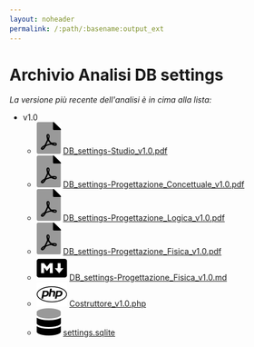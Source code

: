 ```yaml
---
layout: noheader
permalink: /:path/:basename:output_ext
---
```


# Archivio Analisi DB settings

_La versione più recente dell'analisi è in cima alla lista:_

- v1.0
  - ![file-pdf.svg](../../assets/favicon/file-pdf.svg) [DB_settings-Studio_v1.0.pdf](../../assets/ProgettazioneDatabase_settings/v1.0/DB_settings-Studio_v1.0.pdf)
  - ![file-pdf.svg](../../assets/favicon/file-pdf.svg) [DB_settings-Progettazione_Concettuale_v1.0.pdf](../../assets/ProgettazioneDatabase_settings/v1.0/DB_settings-Progettazione_Concettuale_v1.0.pdf)
  - ![file-pdf.svg](../../assets/favicon/file-pdf.svg) [DB_settings-Progettazione_Logica_v1.0.pdf](../../assets/ProgettazioneDatabase_settings/v1.0/DB_settings-Progettazione_Logica_v1.0.pdf)
  - ![file-pdf.svg](../../assets/favicon/file-pdf.svg) [DB_settings-Progettazione_Fisica_v1.0.pdf](../../assets/ProgettazioneDatabase_settings/v1.0/DB_settings-Progettazione_Fisica_v1.0.pdf)
  - ![markdown.svg](../../assets/favicon/markdown.svg) [DB_settings-Progettazione_Fisica_v1.0.md](v1.0/DB_settings-Progettazione_Fisica_v1.0.md)
  - ![php.svg](../../assets/favicon/php.svg) [Costruttore_v1.0.php](../../assets/ProgettazioneDatabase_settings/v1.0/php/Costruttore_v1.0.php)
  - ![database.svg](../../assets/favicon/database.svg) [settings.sqlite](https://api.onedrive.com/v1.0/shares/u!aHR0cHM6Ly8xZHJ2Lm1zL3UvcyFBbXN0V05uOEVrRXVoSmhhVjRfaEhTTzgyamwzQVE_ZT1oNU16RlU/root/content)
